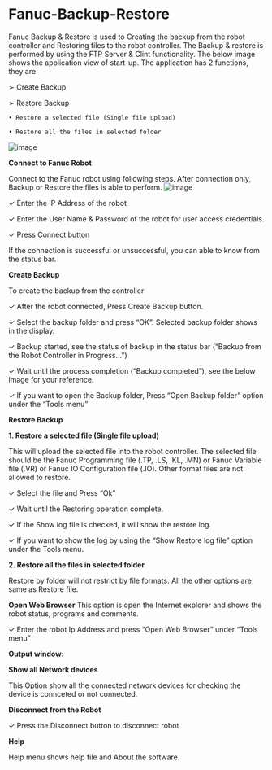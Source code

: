 # Fanuc-Backup-Restore

Fanuc Backup & Restore is used to Creating the backup from the robot controller and Restoring files to the robot controller. The Backup & restore is performed by using the FTP Server & Clint functionality. The below image shows the application view of start-up. The application has 2 functions, they are

➢ Create Backup

➢ Restore Backup

    • Restore a selected file (Single file upload)

    • Restore all the files in selected folder

![image](https://user-images.githubusercontent.com/39395111/166147149-86546a94-a542-4cb5-9691-67129cf0f7d2.png)

**Connect to Fanuc Robot**

Connect to the Fanuc robot using following steps. After connection only, Backup or Restore the files is able to perform.
![image](https://user-images.githubusercontent.com/39395111/166147242-93977f69-2924-4807-ba66-a6c54837daa3.png)

✓ Enter the IP Address of the robot

✓ Enter the User Name & Password of the robot for user access credentials.

✓ Press Connect button

If the connection is successful or unsuccessful, you can able to know from the status bar.


**Create Backup**

To create the backup from the controller

✓ After the robot connected, Press Create Backup button.

✓ Select the backup folder and press “OK”. Selected backup folder shows in the display.

✓ Backup started, see the status of backup in the status bar (“Backup from the Robot Controller in Progress...”)

✓ Wait until the process completion (“Backup completed”), see the below image for your reference.

✓ If you want to open the Backup folder, Press “Open Backup folder” option under the “Tools menu”


**Restore Backup**

**1. Restore a selected file (Single file upload)**

This will upload the selected file into the robot controller. The selected file should be the Fanuc Programming file (.TP, .LS, .KL, .MN) or Fanuc Variable file (.VR) or Fanuc IO Configuration file (.IO). Other format files are not allowed to restore.

✓ Select the file and Press “Ok”

✓ Wait until the Restoring operation complete.

✓ If the Show log file is checked, it will show the restore log.

✓ If you want to show the log by using the “Show Restore log file” option under the Tools menu.

**2. Restore all the files in selected folder**

Restore by folder will not restrict by file formats. All the other options are same as Restore file.


**Open Web Browser**
This option is open the Internet explorer and shows the robot status, programs and comments.

✓ Enter the robot Ip Address and press “Open Web Browser” under “Tools menu”


**Output window:**

**Show all Network devices**

This Option show all the connected network devices for checking the device is connceted or not connected.


**Disconnect from the Robot**

✓ Press the Disconnect button to disconnect robot


**Help**

Help menu shows help file and About the software.

